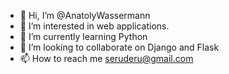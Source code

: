- 👋 Hi, I’m @AnatolyWassermann
- 👀 I’m interested in web applications.
- 🌱 I’m currently learning Python
- 💞️ I’m looking to collaborate on Django and Flask
- 📫 How to reach me seruderu@gmail.com

<!---
AnatolyWassermann/AnatolyWassermann is a ✨ special ✨ repository because its `README.md` (this file) appears on your GitHub profile.
You can click the Preview link to take a look at your changes.
--->
